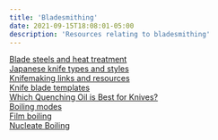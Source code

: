 ```yaml
---
title: 'Bladesmithing'
date: 2021-09-15T18:08:01-05:00
description: 'Resources relating to bladesmithing'
---
```

[Blade steels and heat treatment](https://knifesteelnerds.com/getting-started/)\
[Japanese knife types and styles](http://zknives.com/knives/kitchen/misc/usetype/all/index.shtml)\
[Knifemaking links and resources](http://www.logiudicecustomknives.com/makinglinks/)\
[Knife blade templates](http://dcknives.blogspot.com/p/knife-templates-3.html)\
[Which Quenching Oil is Best for Knives?](https://www.youtube.com/watch?v=Vdy0nvVEtJY)\
[Boiling modes](https://www.youtube.com/watch?v=_CPFpoaHCP8)\
[Film boiling](https://www.youtube.com/watch?v=_QZXhb9e4w4)\
[Nucleate Boiling](https://www.youtube.com/watch?v=Vpn6zH4uUvU)
